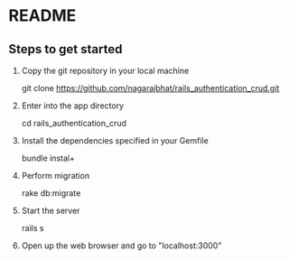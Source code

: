 README
======


Steps to get started
--------------------



1. Copy the git repository in your local machine

	git clone https://github.com/nagarajbhat/rails_authentication_crud.git


2. Enter into the app directory

	cd rails_authentication_crud


3. Install the dependencies specified in your Gemfile

	bundle instal+


4. Perform migration

	rake db:migrate


5. Start the server

	rails s


6. Open up the web browser and go to "localhost:3000"


